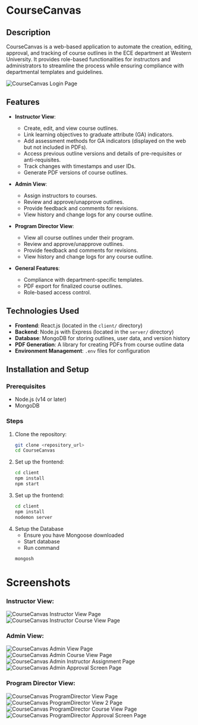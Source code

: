 # CourseCanvas

## Description

CourseCanvas is a web-based application to automate the creation, editing, approval, and tracking of course outlines in the ECE department at Western University. It provides role-based functionalities for instructors and administrators to streamline the process while ensuring compliance with departmental templates and guidelines.

![CourseCanvas Login Page](Screenshots/LoginPage.png)

## Features

- **Instructor View**:

  - Create, edit, and view course outlines.
  - Link learning objectives to graduate attribute (GA) indicators.
  - Add assessment methods for GA indicators (displayed on the web but not included in PDFs).
  - Access previous outline versions and details of pre-requisites or anti-requisites.
  - Track changes with timestamps and user IDs.
  - Generate PDF versions of course outlines.

- **Admin View**:

  - Assign instructors to courses.
  - Review and approve/unapprove outlines.
  - Provide feedback and comments for revisions.
  - View history and change logs for any course outline.

- **Program Director View**:

  - View all course outlines under their program.
  - Review and approve/unapprove outlines.
  - Provide feedback and comments for revisions.
  - View history and change logs for any course outline.

- **General Features**:
  - Compliance with department-specific templates.
  - PDF export for finalized course outlines.
  - Role-based access control.

## Technologies Used

- **Frontend**: React.js (located in the `client/` directory)
- **Backend**: Node.js with Express (located in the `server/` directory)
- **Database**: MongoDB for storing outlines, user data, and version history
- **PDF Generation**: A library for creating PDFs from course outline data
- **Environment Management**: `.env` files for configuration

## Installation and Setup

### Prerequisites

- Node.js (v14 or later)
- MongoDB

### Steps

1. Clone the repository:
   ```bash
   git clone <repository_url>
   cd CourseCanvas
   ```
2. Set up the frontend:
   ```bash
   cd client
   npm install
   npm start
   ```
3. Set up the frontend:
   ```bash
   cd client
   npm install
   nodemon server
   ```
4. Setup the Database
   - Ensure you have Mongoose downloaded
   - Start database
   - Run command
   ```bash
   mongosh
   ```

# Screenshots

### **Instructor View:**

![CourseCanvas Instructor View Page](Screenshots/Instructor_View.png)
![CourseCanvas Instructor Course View Page](Screenshots/Instructor_CourseView.png)

### **Admin View**:

![CourseCanvas Admin View Page](Screenshots/Admin_View.png)
![CourseCanvas Admin Course View Page](Screenshots/Admin_CourseView.png)
![CourseCanvas Admin Instructor Assignment Page](Screenshots/Admin_InstructorAssignment.png)
![CourseCanvas Admin Approval Screen Page](Screenshots/Admin_ApprovalScreen.png)

### **Program Director View**:

![CourseCanvas ProgramDirector View Page](Screenshots/ProgramDirector_View.png)
![CourseCanvas ProgramDirector View 2 Page](Screenshots/ProgramDirector_View2.png)
![CourseCanvas ProgramDirector Course View Page](Screenshots/ProgramDirector_CourseView.png)
![CourseCanvas ProgramDirector Approval Screen Page](Screenshots/ProgramDirector_ApprovalScreen.png)
